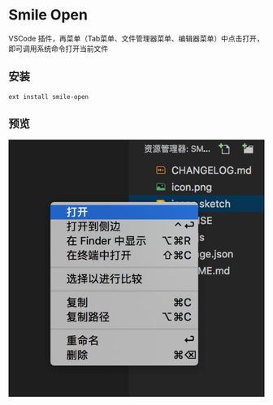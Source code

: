 # Smile Open

VSCode 插件，再菜单（Tab菜单、文件管理器菜单、编辑器菜单）中点击打开，即可调用系统命令打开当前文件

## 安装

```
ext install smile-open
```

## 预览
![预览图](preview.png)